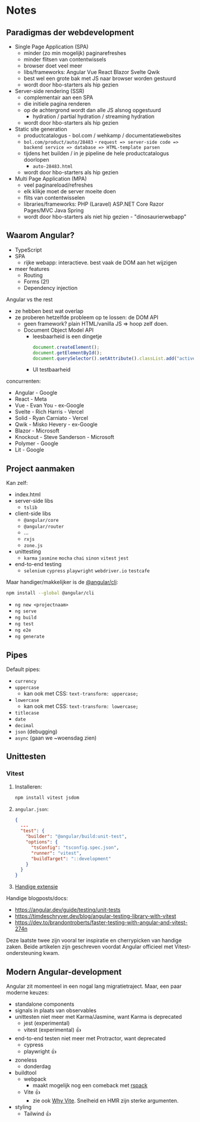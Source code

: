 # Notes

## Paradigmas der webdevelopment

- Single Page Application (SPA)
  - minder (zo min mogelijk) paginarefreshes
  - minder flitsen van contentwissels
  - browser doet veel meer
  - libs/frameworks: Angular Vue React Blazor Svelte Qwik
  - best wel een grote bak met JS naar browser worden gestuurd
  - wordt door hbo-starters als hip gezien
- Server-side rendering (SSR)
  - complementair aan een SPA
  - die initiele pagina renderen
  - op de achtergrond wordt dan alle JS alsnog opgestuurd
    - hydration / partial hydration / streaming hydration
  - wordt door hbo-starters als hip gezien
- Static site generation
  - productcatalogus - bol.com / wehkamp / documentatiewebsites
  - `bol.com/product/auto/28483` - `request => server-side code => backend service => database => HTML-template parsen`
  - tijdens het builden / in je pipeline de hele productcatalogus doorlopen
    - `auto-28483.html`
  - wordt door hbo-starters als hip gezien
- Multi Page Application (MPA)
  - veel paginareload/refreshes
  - elk klikje moet de server moeite doen
  - flits van contentwisselen
  - libraries/frameworks: PHP (Laravel) ASP.NET Core Razor Pages/MVC Java Spring
  - wordt door hbo-starters als niet hip gezien - "dinosaurierwebapp"

## Waarom Angular?

- TypeScript
- SPA
  - rijke webapp: interactieve. best vaak de DOM aan het wijzigen
- meer features
  - Routing
  - Forms (2!)
  - Dependency injection

Angular vs the rest

- ze hebben best wat overlap
- ze proberen hetzelfde probleem op te lossen: de DOM API
  - geen framework? plain HTML/vanilla JS => hoop zelf doen.
  - Document Object Model API
    - leesbaarheid is een dingetje
      ```ts
      document.createElement();
      document.getElementById();
      document.querySelector().setAttribute().classList.add("active");
      ```
    - UI testbaarheid

concurrenten:

- Angular - Google
- React - Meta
- Vue - Evan You - ex-Google
- Svelte - Rich Harris - Vercel
- Solid - Ryan Carniato - Vercel
- Qwik - Misko Hevery - ex-Google
- Blazor - Microsoft
- Knockout - Steve Sanderson - Microsoft
- Polymer - Google
- Lit - Google

## Project aanmaken

Kan zelf:

- index.html
- server-side libs
  - `tslib`
- client-side libs
  - `@angular/core`
  - `@angular/router`
  - ...
  - `rxjs`
  - `zone.js`
- unittesting
  - `karma` `jasmine` `mocha` `chai` `sinon` `vitest` `jest`
- end-to-end testing
  - `selenium` `cypress` `playwright` `webdriver.io` `testcafe`

Maar handiger/makkelijker is de [@angular/cli](https://www.npmjs.com/package/@angular/cli):

```sh
npm install --global @angular/cli
```

- `ng new <projectnaam>`
- `ng serve`
- `ng build`
- `ng test`
- `ng e2e`
- `ng generate`

## Pipes

Default pipes:

- `currency`
- `uppercase`
  - kan ook met CSS: `text-transform: uppercase;`
- `lowercase`
  - kan ook met CSS: `text-transform: lowercase;`
- `titlecase`
- `date`
- `decimal`
- `json` (debugging)
- `async` (gaan we ~woensdag zien)

## Unittesten

### Vitest

1. Installeren:
    ```sh
    npm install vitest jsdom
    ```
2. `angular.json`:
    ```json
    {
      ...
      "test": {
        "builder": "@angular/build:unit-test",
        "options": {
          "tsConfig": "tsconfig.spec.json",
          "runner": "vitest",
          "buildTarget": "::development"
        }
      }
    }
    ```
3. [Handige extensie](https://marketplace.visualstudio.com/items?itemName=vitest.explorer)

Handige blogposts/docs:

- https://angular.dev/guide/testing/unit-tests
- https://timdeschryver.dev/blog/angular-testing-library-with-vitest
- https://dev.to/brandontroberts/faster-testing-with-angular-and-vitest-274n

Deze laatste twee zijn vooral ter inspiratie en cherrypicken van handige zaken. Beide artikelen zijn geschreven voordat Angular officieel met Vitest-ondersteuning kwam.

## Modern Angular-development

Angular zit momenteel in een nogal lang migratietraject. Maar, een paar moderne keuzes:

- standalone components
- signals in plaats van observables
- unittesten niet meer met Karma/Jasmine, want Karma is deprecated
  - jest (experimental)
  - vitest (experimental) 👍
- end-to-end testen niet meer met Protractor, want deprecated
  - cypress
  - playwright 👍
- zoneless
  - donderdag
- buildtool
  - webpack
    - maakt mogelijk nog een comeback met [rspack](https://rspack.rs/)
  - Vite 👍
    - zie ook [Why Vite](https://vite.dev/guide/why). Snelheid en HMR zijn sterke argumenten.
- styling
  - Tailwind 👍
